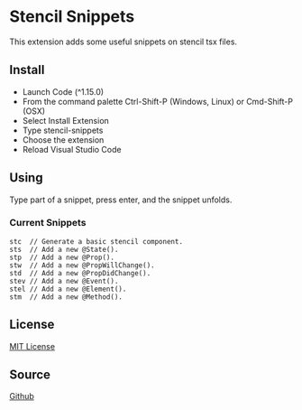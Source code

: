# Stencil Snippets

This extension adds some useful snippets on stencil tsx files.

## Install

- Launch Code (^1.15.0)
- From the command palette Ctrl-Shift-P (Windows, Linux) or Cmd-Shift-P (OSX)
- Select Install Extension
- Type stencil-snippets
- Choose the extension
- Reload Visual Studio Code

## Using

Type part of a snippet, press enter, and the snippet unfolds.

### Current Snippets

```
stc  // Generate a basic stencil component.
sts  // Add a new @State().
stp  // Add a new @Prop().
stw  // Add a new @PropWillChange().
std  // Add a new @PropDidChange().
stev // Add a new @Event().
stel // Add a new @Element().
stm  // Add a new @Method().
````

## License

[MIT License](https://github.com/Fdom92/stencil-snippets/blob/master/LICENSE)

## Source

[Github](https://github.com/Fdom92/stencil-snippets)